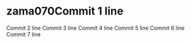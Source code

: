 # zama070Commit 1 line
Commit 2 line
Commit 3 line
Commit 4 line
Commit 5 line
Commit 6 line
Commit 7 line
